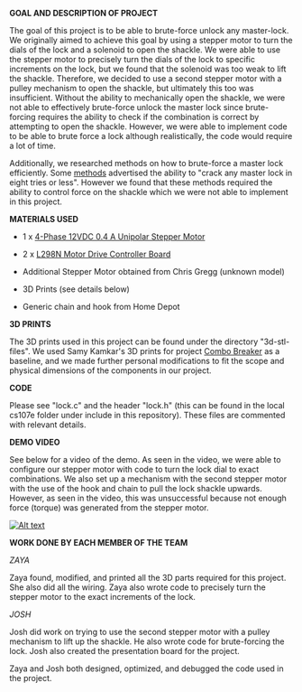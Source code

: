
**GOAL AND DESCRIPTION OF PROJECT**

The goal of this project is to be able to brute-force unlock any master-lock. We originally aimed to achieve this goal by using a stepper motor to turn the dials of the lock and a solenoid to open the shackle. We were able to use the stepper motor to precisely turn the dials of the lock to specific increments on the lock, but we found that the solenoid was too weak to lift the shackle. Therefore, we decided to use a second stepper motor with a pulley mechanism to open the shackle, but ultimately this too was insufficient. Without the ability to mechanically open the shackle, we were not able to effectively brute-force unlock the master lock since brute-forcing requires the ability to check if the combination is correct by attempting to open the shackle. However, we were able to implement code to be able to brute force a lock although realistically, the code would require a lot of time.

Additionally, we researched methods on how to brute-force a master lock efficiently. Some [methods](https://samy.pl/master/master.html) advertised the ability to "crack any master lock in eight tries or less". However we found that these methods required the ability to control force on the shackle which we were not able to implement in this project.

**MATERIALS USED**

- 1 x [4-Phase 12VDC 0.4 A Unipolar Stepper Motor](https://bit.ly/2xFiOii)

- 2 x [L298N Motor Drive Controller Board](https://www.amazon.com/gp/product/B014KMHSW6/ref=oh_aui_detailpage_o01_s00?ie=UTF8&psc=1)

- Additional Stepper Motor obtained from Chris Gregg (unknown model)

- 3D Prints (see details below)

- Generic chain and hook from Home Depot


**3D PRINTS**

The 3D prints used in this project can be found under the directory "3d-stl-files". We used Samy Kamkar's 3D prints for project [Combo Breaker](http://samy.pl/combobreaker/) as a baseline, and we made further personal modifications to fit the scope and physical dimensions of the components in our project. 

**CODE**

Please see "lock.c" and the header "lock.h" (this can be found in the local cs107e folder under include in this repository). These files are commented with relevant details.

**DEMO VIDEO**

See below for a video of the demo. As seen in the video, we were able to configure our stepper motor with code to turn the lock dial to exact combinations. We also set up a mechanism with the second stepper motor with the use of the hook and chain to pull the lock shackle upwards. However, as seen in the video, this was unsuccessful because not enough force (torque) was generated from the stepper motor. 

[![Alt text](https://img.youtube.com/vi/DToVxfMl1qU/0.jpg)](https://www.youtube.com/watch?v=DToVxfMl1qU)

**WORK DONE BY EACH MEMBER OF THE TEAM**

*ZAYA*

Zaya found, modified, and printed all the 3D parts required for this project. She also did all the wiring. Zaya also wrote code to precisely turn the stepper motor to the exact increments of the lock. 

*JOSH*

Josh did work on trying to use the second stepper motor with a pulley mechanism to lift up the shackle. He also wrote code for brute-forcing the lock. Josh also created the presentation board for the project.

Zaya and Josh both designed, optimized, and debugged the code used in the project.


